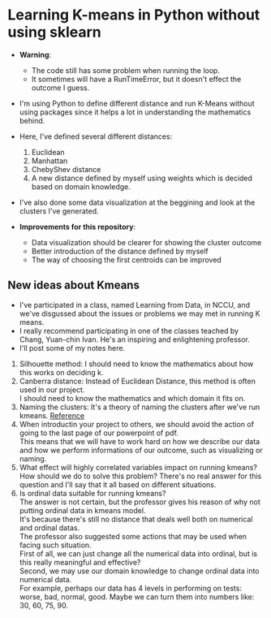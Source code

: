 # Learning K-means in Python without using sklearn

* **Warning**: 
    - The code still has some problem when running the loop.
    - It sometimes will have a RunTimeError, but it doesn't effect the outcome I guess.

* I'm using Python to define different distance and run K-Means without using packages since it helps a lot in understanding the mathematics behind.

* Here, I've defined several different distances:
  1. Euclidean
  2. Manhattan
  3. ChebyShev distance
  4. A new distance defined by myself using weights which is decided based on domain knowledge.
  
* I've also done some data visualization at the beggining and look at the clusters I've generated.

* **Improvements for this repository**:
  - Data visualization should be clearer for showing the cluster outcome
  - Better introduction of the distance defined by myself
  - The way of choosing the first centroids can be improved
  
## New ideas about Kmeans
* I've participated in a class, named Learning from Data, in NCCU, and we've disgussed about the issues or problems we may met in running K means.
* I really recommend participating in one of the classes teached by Chang, Yuan-chin Ivan. He's an inspiring and enlightening professor.
* I'll post some of my notes here.  

1. Silhouette method: I should need to know the mathematics about how this works on deciding k.
2. Canberra distance: Instead of Euclidean Distance, this method is often used in our project.  
I should need to know the mathematics and which domain it fits on.
3. Naming the clusters: It's a theory of naming the clusters after we've run kmeans. [Reference](http://www.d.umn.edu/~tpederse/Pubs/cicling2005.pdf)
4. When introductin your project to others, we should avoid the action of going to the last page of our powerpoint of pdf.  
This means that we will have to work hard on how we describe our data and how we perform informations of our outcome, such as visualizing or naming.
5. What effect will highly correlated variables impact on running kmeans?  
How should we do to solve this problem? There's no real answer for this question and I'll say that it all based on different situations.
6. Is ordinal data suitable for running kmeans?  
The answer is not certain, but the professor gives his reason of why not putting ordinal data in kmeans model.  
It's because there's still no distance that deals well both on numerical and ordinal datas.  
The professor also suggested some actions that may be used when facing such situation.  
First of all, we can just change all the numerical data into ordinal, but is this really meaningful and effective?  
Second, we may use our domain knowledge to change ordinal data into numerical data.  
For example, perhaps our data has 4 levels in performing on tests: worse, bad, normal, good. Maybe we can turn them into numbers like: 30, 60, 75, 90. 
